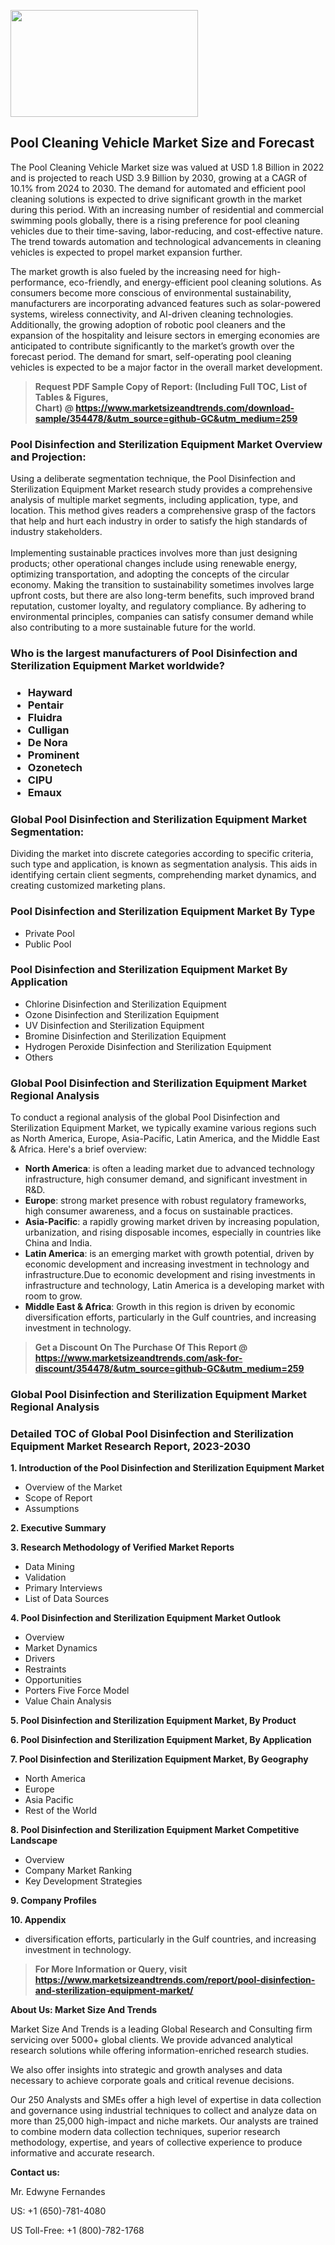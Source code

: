 <p><img class="alignnone size-medium wp-image-20088" src="https://ffe5etoiles.com/wp-content/uploads/2024/12/MST1-300x171.png" alt="" width="300" height="171" /></p><h2>Pool Cleaning Vehicle Market Size and Forecast</h2><p>The Pool Cleaning Vehicle Market size was valued at USD 1.8 Billion in 2022 and is projected to reach USD 3.9 Billion by 2030, growing at a CAGR of 10.1% from 2024 to 2030. The demand for automated and efficient pool cleaning solutions is expected to drive significant growth in the market during this period. With an increasing number of residential and commercial swimming pools globally, there is a rising preference for pool cleaning vehicles due to their time-saving, labor-reducing, and cost-effective nature. The trend towards automation and technological advancements in cleaning vehicles is expected to propel market expansion further.</p><p>The market growth is also fueled by the increasing need for high-performance, eco-friendly, and energy-efficient pool cleaning solutions. As consumers become more conscious of environmental sustainability, manufacturers are incorporating advanced features such as solar-powered systems, wireless connectivity, and AI-driven cleaning technologies. Additionally, the growing adoption of robotic pool cleaners and the expansion of the hospitality and leisure sectors in emerging economies are anticipated to contribute significantly to the market’s growth over the forecast period. The demand for smart, self-operating pool cleaning vehicles is expected to be a major factor in the overall market development.</p></p><blockquote id="" class=""><strong>Request PDF Sample Copy of Report: (Including Full TOC, List of Tables &amp; Figures, Chart)&nbsp;@&nbsp;<strong><a href="https://www.marketsizeandtrends.com/download-sample/354478/&utm_source=github-GC&utm_medium=259" target="_blank">https://www.marketsizeandtrends.com/download-sample/354478/&utm_source=github-GC&utm_medium=259</a></strong></strong></blockquote><h3 id="" class="">Pool Disinfection and Sterilization Equipment Market&nbsp;Overview and Projection:</h3><p id="" class="">Using a deliberate segmentation technique, the Pool Disinfection and Sterilization Equipment Market research study provides a comprehensive analysis of multiple market segments, including application, type, and location. This method gives readers a comprehensive grasp of the factors that help and hurt each industry in order to satisfy the high standards of industry stakeholders. <br /> <br />Implementing sustainable practices involves more than just designing products; other operational changes include using renewable energy, optimizing transportation, and adopting the concepts of the circular economy. Making the transition to sustainability sometimes involves large upfront costs, but there are also long-term benefits, such improved brand reputation, customer loyalty, and regulatory compliance. By adhering to environmental principles, companies can satisfy consumer demand while also contributing to a more sustainable future for the world.</p><h3 id="" class="">Who is the largest manufacturers of&nbsp;Pool Disinfection and Sterilization Equipment Market worldwide?</h3><h3 class=""><p><ul><li>Hayward </li><li> Pentair </li><li> Fluidra </li><li> Culligan </li><li> De Nora </li><li> Prominent </li><li> Ozonetech </li><li> CIPU </li><li> Emaux</li></ul></p></h3><h3 id="" class="">Global&nbsp;Pool Disinfection and Sterilization Equipment Market Segmentation:</h3><p id="" class="">Dividing the market into discrete categories according to specific criteria, such type and application, is known as segmentation analysis. This aids in identifying certain client segments, comprehending market dynamics, and creating customized marketing plans.</p><h3 id="" class="">Pool Disinfection and Sterilization Equipment Market&nbsp;By Type</h3><p><p><ul><li>Private Pool</li><li> Public Pool</p></li></ul></p></p><h3 id="" class="">Pool Disinfection and Sterilization Equipment Market&nbsp;By Application</h3><p class=""><p><ul><li>Chlorine Disinfection and Sterilization Equipment</li><li> Ozone Disinfection and Sterilization Equipment</li><li> UV Disinfection and Sterilization Equipment</li><li> Bromine Disinfection and Sterilization Equipment</li><li> Hydrogen Peroxide Disinfection and Sterilization Equipment</li><li> Others</li></ul></p></p><h3 id="" class="">Global Pool Disinfection and Sterilization Equipment Market Regional Analysis</h3><p id="" class="">To conduct a regional analysis of the global Pool Disinfection and Sterilization Equipment Market, we typically examine various regions such as North America, Europe, Asia-Pacific, Latin America, and the Middle East &amp; Africa. Here's a brief overview:</p><ul><li><strong>North America</strong>: is often a leading market due to advanced technology infrastructure, high consumer demand, and significant investment in R&amp;D.</li><li><strong>Europe</strong>: strong market presence with robust regulatory frameworks, high consumer awareness, and a focus on sustainable practices.</li><li><strong>Asia-Pacific</strong>: a rapidly growing market driven by increasing population, urbanization, and rising disposable incomes, especially in countries like China and India.</li><li><strong>Latin America</strong>: is an emerging market with growth potential, driven by economic development and increasing investment in technology and infrastructure.Due to economic development and rising investments in infrastructure and technology, Latin America is a developing market with room to grow.</li><li><strong>Middle East &amp; Africa</strong>: Growth in this region is driven by economic diversification efforts, particularly in the Gulf countries, and increasing investment in technology.</li></ul><blockquote id="" class=""><strong>Get a Discount On The Purchase Of This Report @ <strong><a href="https://www.marketsizeandtrends.com/ask-for-discount/354478/&utm_source=github-GC&utm_medium=259" target="_blank">https://www.marketsizeandtrends.com/ask-for-discount/354478/&utm_source=github-GC&utm_medium=259</a></strong></strong></blockquote><h3 id="" class="">Global Pool Disinfection and Sterilization Equipment Market Regional Analysis</h3><h3 id="" class="">Detailed TOC of Global Pool Disinfection and Sterilization Equipment Market Research Report, 2023-2030</h3><p id="" class=""><strong>1. Introduction of the Pool Disinfection and Sterilization Equipment Market</strong></p><ul><li>Overview of the Market</li><li>Scope of Report</li><li>Assumptions</li></ul><p id="" class=""><strong>2. Executive Summary</strong></p><p id="" class=""><strong>3. Research Methodology of Verified Market Reports</strong></p><ul><li>Data Mining</li><li>Validation</li><li>Primary Interviews</li><li>List of Data Sources</li></ul><p id="" class=""><strong>4. Pool Disinfection and Sterilization Equipment Market Outlook</strong></p><ul><li>Overview</li><li>Market Dynamics</li><li>Drivers</li><li>Restraints</li><li>Opportunities</li><li>Porters Five Force Model</li><li>Value Chain Analysis</li></ul><p id="" class=""><strong>5. Pool Disinfection and Sterilization Equipment Market, By Product</strong></p><p id="" class=""><strong>6. Pool Disinfection and Sterilization Equipment Market, By Application</strong></p><p id="" class=""><strong>7. Pool Disinfection and Sterilization Equipment Market, By Geography</strong></p><ul><li>North America</li><li>Europe</li><li>Asia Pacific</li><li>Rest of the World</li></ul><p id="" class=""><strong>8. Pool Disinfection and Sterilization Equipment Market Competitive Landscape</strong></p><ul><li>Overview</li><li>Company Market Ranking</li><li>Key Development Strategies</li></ul><p id="" class=""><strong>9. Company Profiles</strong></p><p id="" class=""><strong>10. Appendix</strong></p><ul><li>diversification efforts, particularly in the Gulf countries, and increasing investment in technology.</li></ul><blockquote id="" class=""><strong>For More Information or Query, visit <strong><strong><a href="https://www.marketsizeandtrends.com/report/pool-disinfection-and-sterilization-equipment-market/" target="_blank">https://www.marketsizeandtrends.com/report/pool-disinfection-and-sterilization-equipment-market/</a></strong></strong></strong></blockquote><p id="" class=""><strong>About Us: Market Size And Trends</strong></p><p id="" class="">Market Size And Trends is a leading Global Research and Consulting firm servicing over 5000+ global clients. We provide advanced analytical research solutions while offering information-enriched research studies.</p><p id="" class="">We also offer insights into strategic and growth analyses and data necessary to achieve corporate goals and critical revenue decisions.</p><p id="" class="">Our 250 Analysts and SMEs offer a high level of expertise in data collection and governance using industrial techniques to collect and analyze data on more than 25,000 high-impact and niche markets. Our analysts are trained to combine modern data collection techniques, superior research methodology, expertise, and years of collective experience to produce informative and accurate research.</p><p id="" class=""><strong>Contact us:</strong></p><p id="" class="">Mr. Edwyne Fernandes</p><p id="" class="">US: +1 (650)-781-4080</p><p id="" class="">US Toll-Free: +1 (800)-782-1768</p>
